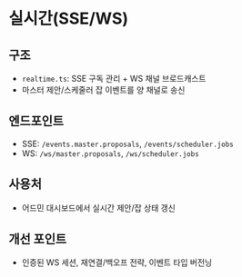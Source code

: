 # 실시간(SSE/WS)

## 구조
- `realtime.ts`: SSE 구독 관리 + WS 채널 브로드캐스트
- 마스터 제안/스케줄러 잡 이벤트를 양 채널로 송신

## 엔드포인트
- SSE: `/events.master.proposals`, `/events/scheduler.jobs`
- WS: `/ws/master.proposals`, `/ws/scheduler.jobs`

## 사용처
- 어드민 대시보드에서 실시간 제안/잡 상태 갱신

## 개선 포인트
- 인증된 WS 세션, 재연결/백오프 전략, 이벤트 타입 버전닝
